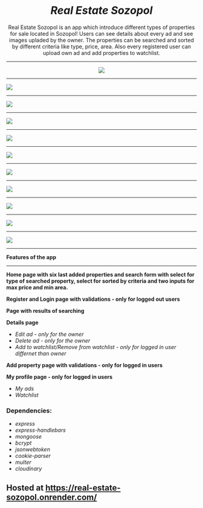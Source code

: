 ﻿<h1 align="center"><i>Real Estate Sozopol</i></h1>

<p align="center"> Real Estate Sozopol is an app which introduce different types of properties for sale located in Sozopol! Users can see details about every ad and see images upladed by the owner. The properties can be searched and sorted by different criteria like type, price, area.
Also every registered user can upload own ad and add properties to watchlist.
<hr/>

<p align="center">
    <img src="./screenshots/homeP1.png"/>
    <hr/>
    <img src="./screenshots/homeP2.png"/>
    <hr/>
    <img src="./screenshots/homeP3.png"/>
    <hr/>
    <img src="./screenshots/userHome.png"/>
    <hr/>
    <img src="./screenshots/found.png"/>
    <hr/>
    <img src="./screenshots/detailsP.png"/>
    <hr/>
    <img src="./screenshots/favo.png"/>
    <hr/>
    <img src="./screenshots/add.png"/>
    <hr/>
    <img src="./screenshots/homeM.png"/>
    <hr/>
    <img src="./screenshots/detailsM.png"/>
    <hr/>
    <img src="./screenshots/foundM.png"/>
    <hr/>
<p>

**Features of the app**

<hr/>

<b>Home page with six last added properties and search form with select for type of searched property, select for sorted by criteria and two inputs for max price and min area.</b>

<b>Register and Login page with validations - only for logged out users</b>

<b>Page with results of searching</b>

<b>Details page</b>

- <i>Edit ad - only for the owner</i>
- <i>Delete ad - only for the owner</i>
- <i>Add to watchlist/Remove from watchlist - only for logged in user differnet than owner</i>

<b>Add property page with validations - only for logged in users</b>

<b>My profile page - only for logged in users</b>

- <i>My ads</i>
- <i>Watchlist</i>

<h3>Dependencies:</h3>

- <i>express</i>
- <i>express-handlebars</i>
- <i>mongoose</i>
- <i>bcrypt</i>
- <i>jsonwebtoken</i>
- <i>cookie-parser</i>
- <i>multer</i>
- <i>cloudinary</i>

<h2>Hosted at <a href="https://real-estate-sozopol.onrender.com/"/>https://real-estate-sozopol.onrender.com/</h2>
